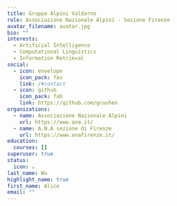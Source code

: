 ```yaml
---
title: Gruppo Alpini Valdarno
role: Associazione Nazionale Alpini - Sezione Firenze
avatar_filename: avatar.jpg
bio: ""
interests:
  - Artificial Intelligence
  - Computational Linguistics
  - Information Retrieval
social:
  - icon: envelope
    icon_pack: fas
    link: /#contact
  - icon: github
    icon_pack: fab
    link: https://github.com/gcushen
organizations:
  - name: Associazione Nazionale Alpini
    url: https://www.ana.it/
  - name: A.N.A sezione di Firenze
    url: https://www.anafirenze.it/
education:
  courses: []
superuser: true
status:
  icon: ☕️
last_name: Wu
highlight_name: true
first_name: Alice
email: ""
---
```

